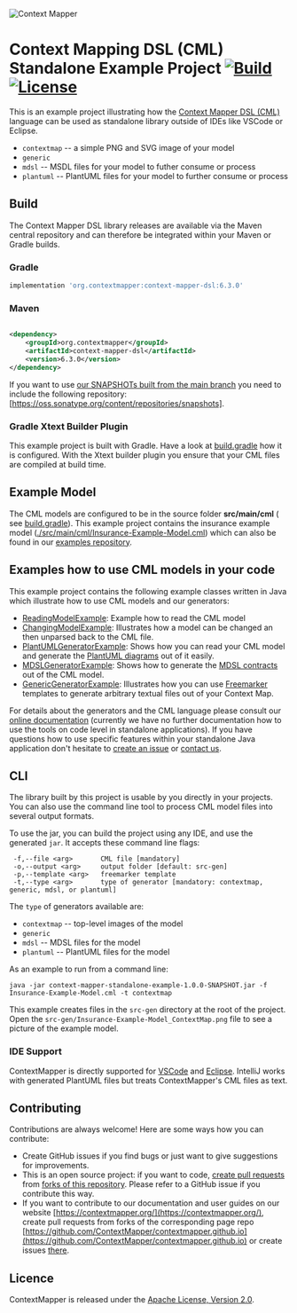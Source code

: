 ![Context Mapper](https://raw.githubusercontent.com/wiki/ContextMapper/context-mapper-dsl/logo/cm-logo-github-small.png)

# Context Mapping DSL (CML) Standalone Example Project [![Build](https://github.com/ContextMapper/context-mapper-standalone-example/actions/workflows/build.yml/badge.svg)](https://github.com/ContextMapper/context-mapper-standalone-example/actions) [![License](https://img.shields.io/badge/License-Apache%202.0-blue.svg)](https://opensource.org/licenses/Apache-2.0)

This is an example project illustrating how the
[Context Mapper DSL (CML)](https://github.com/ContextMapper/context-mapper-dsl)
language can be used as standalone library outside of IDEs like VSCode or 
Eclipse.

* `contextmap` -- a simple PNG and SVG image of your model
* `generic`
* `mdsl` -- MSDL files for your model to futher consume or process
* `plantuml` -- PlantUML files for your model to further consume or process

## Build

The Context Mapper DSL library releases are available via the Maven central
repository and can therefore be integrated within your Maven or Gradle builds.

### Gradle

```gradle
implementation 'org.contextmapper:context-mapper-dsl:6.3.0'
```

### Maven

```xml

<dependency>
    <groupId>org.contextmapper</groupId>
    <artifactId>context-mapper-dsl</artifactId>
    <version>6.3.0</version>
</dependency>
```

If you want to use
[our SNAPSHOTs built from the main branch](https://github.com/ContextMapper/context-mapper-dsl)
you need to include the following repository:
[https://oss.sonatype.org/content/repositories/snapshots].

### Gradle Xtext Builder Plugin

This example project is built with Gradle. Have a look at
[build.gradle](./build.gradle) how it is configured. With the Xtext builder
plugin you ensure that your CML files are compiled at build time.

## Example Model

The CML models are configured to be in the source folder **src/main/cml** (
see [build.gradle](./build.gradle)). This example project contains the
insurance example model
([./src/main/cml/Insurance-Example-Model.cml](./src/main/cml/Insurance-Example-Model.cml))
which can also be found in our
[examples repository](https://github.com/ContextMapper/context-mapper-examples).

## Examples how to use CML models in your code

This example project contains the following example classes written in Java
which illustrate how to use CML models and our generators:

* [ReadingModelExample](./src/main/java/org/contextmapper/standalone/example/ReadingModelExample.java):
  Example how to read the CML model
* [ChangingModelExample](./src/main/java/org/contextmapper/standalone/example/ChangingModelExample.java):
  Illustrates how a model can be changed an then unparsed back to the CML
  file.
* [PlantUMLGeneratorExample](./src/main/java/org/contextmapper/standalone/example/PlantUMLGeneratorExample.java):
  Shows how you can read your CML model and generate
  the [PlantUML diagrams](https://contextmapper.org/docs/plant-uml/) out of it
  easily.
* [MDSLGeneratorExample](./src/main/java/org/contextmapper/standalone/example/MDSLGeneratorExample.java):
  Shows how to generate
  the [MDSL contracts](https://contextmapper.org/docs/mdsl/) out of the CML
  model.
* [GenericGeneratorExample](./src/main/java/org/contextmapper/standalone/example/GenericGeneratorExample.java):
  Illustrates how you can use [Freemarker](https://freemarker.apache.org/)
  templates to generate arbitrary textual files out of your Context Map.
 
For details about the generators and the CML language please consult our
[online documentation](https://contextmapper.org/docs) (currently we have no
further documentation how to use the tools on code level in standalone
applications).
If you have questions how to use specific features within your standalone Java
application don't hesitate to
[create an issue](https://github.com/ContextMapper/context-mapper-standalone-example/issues)
or [contact us](https://contextmapper.org/getting-involved/).

## CLI

The library built by this project is usable by you directly in your projects.
You can also use the command line tool to process CML model files into 
several output formats.

To use the jar, you can build the project using any IDE, and use the
generated `jar`.
It accepts these command line flags:

```
 -f,--file <arg>       CML file [mandatory]
 -o,--output <arg>     output folder [default: src-gen]
 -p,--template <arg>   freemarker template
 -t,--type <arg>       type of generator [mandatory: contextmap, generic, mdsl, or plantuml]
```

The `type` of generators available are:

* `contextmap` -- top-level images of the model
* `generic`
* `mdsl` -- MDSL files for the model
* `plantuml` -- PlantUML files for the model

As an example to run from a command line:

```
java -jar context-mapper-standalone-example-1.0.0-SNAPSHOT.jar -f Insurance-Example-Model.cml -t contextmap
```

This example creates files in the `src-gen` directory at the root of the 
project. Open the `src-gen/Insurance-Example-Model_ContextMap.png` file to 
see a picture of the example model.

### IDE Support

ContextMapper is directly supported for
[VSCode](https://github.com/ContextMapper/vscode-extension) and
[Eclipse](https://contextmapper.org/docs/eclipse/).
IntelliJ works with generated PlantUML files but treats ContextMapper's CML 
files as text.

## Contributing

Contributions are always welcome! Here are some ways how you can contribute:

* Create GitHub issues if you find bugs or just want to give suggestions for
  improvements.
* This is an open source project: if you want to
  code, [create pull requests](https://help.github.com/articles/creating-a-pull-request/)
  from
  [forks of this repository](https://help.github.com/articles/fork-a-repo/).
  Please refer to a GitHub issue if you contribute this way.
* If you want to contribute to our documentation and user guides on our
  website [https://contextmapper.org/](https://contextmapper.org/), create
  pull requests from forks of the corresponding page repo
  [https://github.com/ContextMapper/contextmapper.github.io](https://github.com/ContextMapper/contextmapper.github.io)
  or create issues
  [there](https://github.com/ContextMapper/contextmapper.github.io/issues).

## Licence

ContextMapper is released under the
[Apache License, Version 2.0](http://www.apache.org/licenses/LICENSE-2.0).
